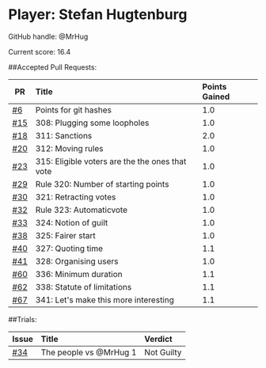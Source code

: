 # Player: Stefan Hugtenburg

GitHub handle: @MrHug

Current score: 16.4

##Accepted Pull Requests:

|  PR | Title | Points Gained|
| --- |:-----|:------------|
| [#6](https://github.com/pimotte/nomic/pull/6) | Points for git hashes | 1.0 |
| [#15](https://github.com/pimotte/nomic/pull/15) | 308: Plugging some loopholes | 1.0 |
| [#18](https://github.com/pimotte/nomic/pull/18) | 311: Sanctions | 2.0 |
| [#20](https://github.com/pimotte/nomic/pull/20) | 312: Moving rules | 1.0 |
| [#23](https://github.com/pimotte/nomic/pull/23) | 315: Eligible voters are the the ones that vote | 1.0 |
| [#29](https://github.com/pimotte/nomic/pull/29) | Rule 320: Number of starting points | 1.0 |
| [#30](https://github.com/pimotte/nomic/pull/30) | 321: Retracting votes | 1.0 |
| [#32](https://github.com/pimotte/nomic/pull/32) | Rule 323: Automaticvote | 1.0 |
| [#33](https://github.com/pimotte/nomic/pull/33) | 324: Notion of guilt | 1.0 |
| [#38](https://github.com/pimotte/nomic/pull/38) | 325: Fairer start | 1.0 |
| [#40](https://github.com/pimotte/nomic/pull/40) | 327: Quoting time | 1.1 |
| [#41](https://github.com/pimotte/nomic/pull/41) | 328: Organising users | 1.0 |
| [#60](https://github.com/pimotte/nomic/pull/60) | 336: Minimum duration | 1.1 |
| [#62](https://github.com/pimotte/nomic/pull/62) | 338: Statute of limitations | 1.1 |
| [#67](https://github.com/pimotte/nomic/pull/67) | 341: Let's make this more interesting | 1.1 |



##Trials:

| Issue | Title | Verdict|
| ----- |:-----|:------|
| [#34](https://github.com/pimotte/nomic/issue/34) | The people vs @MrHug 1 | Not Guilty |

